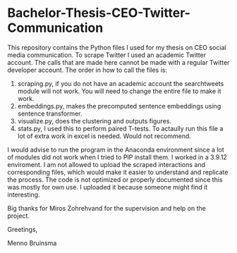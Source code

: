 # Bachelor-Thesis-CEO-Twitter-Communication

This repository contains the Python files I used for my thesis on CEO social media communication. To scrape Twitter I used an academic Twitter account. The calls that are made here cannot be made with a regular Twitter developer account. The order in how to call the files is:
1. scraping.py, if you do not have an academic account the searchtweets module will not work. You will need to change the entire file to make it work.
2. embeddings.py, makes the precomputed sentence embeddings using sentence transformer.
3. visualize.py, does the clustering and outputs figures.
4. stats.py, I used this to perform paired T-tests. To actaully run this file a lot of extra work in excel is needed. Would not recommend.

I would advise to run the program in the Anaconda environment since a lot of modules did not work when I tried to PIP install them. I worked in a 3.9.12 enviroment.
I am not allowed to upload the scraped interactions and corresponding files, which would make it easier to understand and replicate the process.
The code is not optimized or properly documented since this was mostly for own use. I uploaded it because someone might find it interesting.

Big thanks for Miros Zohrehvand for the supervision and help on the project.

Greetings,

Menno Bruinsma

